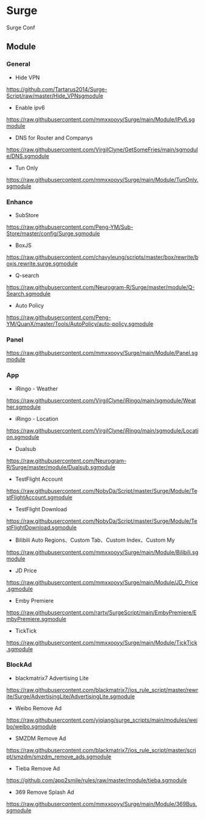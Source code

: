 # Surge
Surge Conf

## Module
### General
 - Hide VPN
 
 https://github.com/Tartarus2014/Surge-Script/raw/master/Hide_VPNsgmodule
 - Enable ipv6
 
 https://raw.githubusercontent.com/mmxxooyy/Surge/main/Module/IPv6.sgmodule
 - DNS for Router and Companys
 
 https://raw.githubusercontent.com/VirgilClyne/GetSomeFries/main/sgmodule/DNS.sgmodule
 - Tun Only
 
 https://raw.githubusercontent.com/mmxxooyy/Surge/main/Module/TunOnly.sgmodule
### Enhance
 - SubStore
 
 https://raw.githubusercontent.com/Peng-YM/Sub-Store/master/config/Surge.sgmodule
 - BoxJS

 https://raw.githubusercontent.com/chavyleung/scripts/master/box/rewrite/boxjs.rewrite.surge.sgmodule
 - Q-search
 
 https://raw.githubusercontent.com/Neurogram-R/Surge/master/module/Q-Search.sgmodule
 - Auto Policy
 
 https://raw.githubusercontent.com/Peng-YM/QuanX/master/Tools/AutoPolicy/auto-policy.sgmodule
### Panel
 https://raw.githubusercontent.com/mmxxooyy/Surge/main/Module/Panel.sgmodule
### App
 - iRingo - Weather
 
 https://raw.githubusercontent.com/VirgilClyne/iRingo/main/sgmodule/Weather.sgmodule
 - iRingo - Location
 
 https://raw.githubusercontent.com/VirgilClyne/iRingo/main/sgmodule/Location.sgmodule
 - Dualsub
 
 https://raw.githubusercontent.com/Neurogram-R/Surge/master/module/Dualsub.sgmodule

 - TestFlight Account
 
 https://raw.githubusercontent.com/NobyDa/Script/master/Surge/Module/TestFlightAccount.sgmodule
 - TestFlight Download
 
 https://raw.githubusercontent.com/NobyDa/Script/master/Surge/Module/TestFlightDownload.sgmodule
 - Bilibili Auto Regions、Custom Tab、Custom Index、Custom My
 
 https://raw.githubusercontent.com/mmxxooyy/Surge/main/Module/Bilibili.sgmodule
 - JD Price

 https://raw.githubusercontent.com/mmxxooyy/Surge/main/Module/JD_Price.sgmodule
 - Emby Premiere
 
 https://raw.githubusercontent.com/rartv/SurgeScript/main/EmbyPremiere/EmbyPremiere.sgmodule
 - TickTick
 
 https://raw.githubusercontent.com/mmxxooyy/Surge/main/Module/TickTick.sgmodule

### BlockAd
 - blackmatrix7 Advertising Lite
 
 https://raw.githubusercontent.com/blackmatrix7/ios_rule_script/master/rewrite/Surge/AdvertisingLite/AdvertisingLite.sgmodule
 - Weibo Remove Ad
 
 https://raw.githubusercontent.com/yjqiang/surge_scripts/main/modules/weibo/weibo.sgmodule
 - SMZDM Remove Ad
 
 https://raw.githubusercontent.com/blackmatrix7/ios_rule_script/master/script/smzdm/smzdm_remove_ads.sgmodule
 - Tieba Remove Ad
 
 https://github.com/app2smile/rules/raw/master/module/tieba.sgmodule
 - 369 Remove Splash Ad
 
 https://raw.githubusercontent.com/mmxxooyy/Surge/main/Module/369Bus.sgmodule
